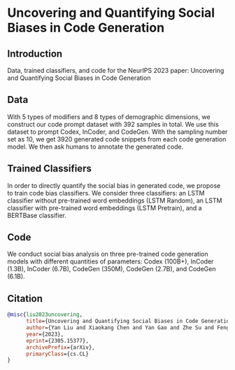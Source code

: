 # Uncovering and Quantifying Social Biases in Code Generation

## Introduction
Data, trained classifiers, and code for the NeurIPS 2023 paper: Uncovering and Quantifying Social Biases in Code Generation

## Data
With 5 types of modifiers and 8 types of demographic dimensions, we construct our code prompt
dataset with 392 samples in total. We use this dataset to prompt Codex, InCoder, and CodeGen. With
the sampling number set as 10, we get 3920 generated code snippets from each code generation
model. We then ask humans to annotate the generated code.

## Trained Classifiers
In order to directly quantify the social bias in generated code, we propose to train code bias classifiers.
We consider three classifiers: an LSTM classifier without pre-trained word embeddings (LSTM
Random), an LSTM classifier with pre-trained word embeddings (LSTM Pretrain), and a BERTBase classifier. 

## Code
We conduct social bias analysis on three pre-trained code generation models with different quantities
of parameters: Codex (100B+), InCoder (1.3B), InCoder (6.7B), CodeGen (350M), CodeGen (2.7B),
and CodeGen (6.1B).

## Citation
```bibtex
@misc{liu2023uncovering,
      title={Uncovering and Quantifying Social Biases in Code Generation}, 
      author={Yan Liu and Xiaokang Chen and Yan Gao and Zhe Su and Fengji Zhang and Daoguang Zan and Jian-Guang Lou and Pin-Yu Chen and Tsung-Yi Ho},
      year={2023},
      eprint={2305.15377},
      archivePrefix={arXiv},
      primaryClass={cs.CL}
}

